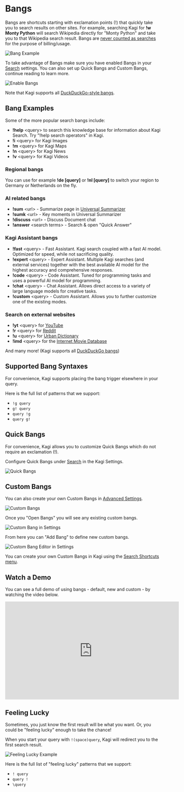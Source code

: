 # Bangs

Bangs are shortcuts starting with exclamation points (!) that quickly take you to search results on other sites. For example, searching Kagi for **!w Monty Python** will search Wikipedia directly for "Monty Python" and take you to that Wikipedia search result. Bangs are [never counted as searches](../plans/plan-types.md#how-searches-are-counted) for the purpose of billing/usage.

![Bang Example](media/bang.gif)

To take advantage of Bangs make sure you have enabled Bangs in your [Search](https://kagi.com/settings?p=search) settings. You can also set up Quick Bangs and Custom Bangs, continue reading to learn more.

![Enable Bangs](media/enable_bangs.png)

Note that Kagi supports all [DuckDuckGo-style bangs](https://duckduckgo.com/bang).

## Bang Examples


Some of the more popular search bangs include:

- **!help** \<query> to search this knowledge base for information about Kagi Search. Try "!help search operators" in Kagi.
- **!i** \<query> for Kagi Images
- **!m** \<query> for Kagi Maps
- **!n** \<query> for Kagi News
- **!v** \<query> for Kagi Videos


### Regional bangs

You can use for example **!de [query]** or **!nl [query]** to switch your region to Germany or Netherlands on the fly.

### AI related bangs

- **!sum** \<url> - Summarize page in [Universal Summarizer](../ai/summarize-page.md)
- **!sumk** \<url> -  Key moments in Universal Summarizer
- **!discuss** \<url> - Discuss Document chat
- **!answer** \<search terms> - Search & open "Quick Answer"

### Kagi Assistant bangs

- **!fast** \<query> - Fast Assistant. Kagi search coupled with a fast AI model. Optimized for speed, while not sacrificing quality.
- **!expert** \<query> - Expert Assistant. Multiple Kagi searches (and external services) together with the best available AI model for the highest accuracy and comprehensive responses.
- **!code** \<query> - Code Assistant. Tuned for programming tasks and uses a powerful AI model for programming.
- **!chat** \<query> - Chat Assistant. Allows direct access to a variety of large language models for creative tasks.
- **!custom** \<query> - Custom Assistant. Allows you to further customize one of the existing modes.

### Search on external websites

 
- **!yt** \<query> for [YouTube](https://youtube.com)
- **!r** \<query> for [Reddit](https://www.reddit.com)
- **!u** \<query> for [Urban Dictionary](https://www.urbandictionary.com)
- **!imd** \<query> for the [Internet Movie Database](https://www.imdb.com/)

And many more! (Kagi supports all [DuckDuckGo bangs](https://duckduckgo.com/bang))

## Supported Bang Syntaxes

For convenience, Kagi supports placing the bang trigger elsewhere in your query.

Here is the full list of patterns that we support:

- `!g query`
- `g! query`
- `query !g`
- `query g!`

## Quick Bangs

For convenience, Kagi allows you to customize Quick Bangs which do not require an exclamation (!).

Configure Quick Bangs under [Search](https://kagi.com/settings?p=search) in the Kagi Settings.

<img src="./media/quick_bangs.png" alt="Quick Bangs">

## Custom Bangs

You can also create your own Custom Bangs in [Advanced Settings](https://kagi.com/settings?p=advanced).

<img src="./media/custom_bang_settings.png" alt="Custom Bangs">

Once you "Open Bangs" you will see any existing custom bangs.

<img src="./media/custom_bang_in_settings.png" alt="Custom Bang in Settings">

From here you can "Add Bang" to define new custom bangs.

<img src="./media/custom_bang_editor_settings.png" alt="Custom Bang Editor in Settings">

You can create your own Custom Bangs in Kagi using the [Search Shortcuts menu](search-shortcuts.md).

## Watch a Demo

You can see a full demo of using bangs - default, new and custom - by watching the video below.

<iframe width="560" height="315" src="https://www.youtube.com/embed/4Cy8PHrVs5Y" title="YouTube video player" frameborder="0" allow="accelerometer; autoplay; clipboard-write; encrypted-media; gyroscope; picture-in-picture" allowfullscreen></iframe>

## Feeling Lucky

Sometimes, you just know the first result will be what you want.
Or, you could be "feeling lucky" enough to take the chance!

When you start your query with `!(space)query`, Kagi will redirect you to the first search result.

![Feeling Lucky Example](media/feeling-lucky-example.png)

Here is the full list of "feeling lucky" patterns that we support:

- `! query`
- `query !`
- `\query`


